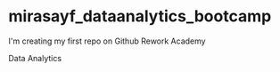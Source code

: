 # mirasayf_dataanalytics_bootcamp
I'm creating my first repo on Github
Rework Academy


Data Analytics